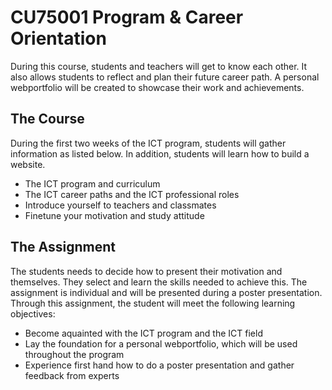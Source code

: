# CU75001 Program & Career Orientation

During this course, students and teachers will get to know each other.
It also allows students to reflect and plan their future career path.
A personal webportfolio will be created to showcase their work and achievements.

## The Course

During the first two weeks of the ICT program,
students will gather information as listed below.
In addition, students will learn how to build a website.

- The ICT program and curriculum
- The ICT career paths and the ICT professional roles
- Introduce yourself to teachers and classmates
- Finetune your motivation and study attitude

## The Assignment

The students needs to decide how to present their motivation and themselves.
They select and learn the skills needed to achieve this.
The assignment is individual and will be presented during a poster presentation.
Through this assignment, the student will meet the following learning objectives:

- Become aquainted with the ICT program and the ICT field
- Lay the foundation for a personal webportfolio, which will be used throughout the program        
- Experience first hand how to do a poster presentation and gather feedback from experts
